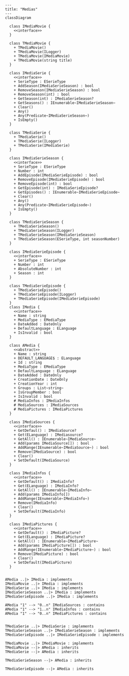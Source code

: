 ﻿```mermaid
---
title: "Medias"
---
classDiagram

  class IMediaMovie {
    <<interface>>
  }

  class TMediaMovie {
    + TMediaMovie()
    + TMediaMovie(ILogger)
    + TMediaMovie(IMediaMovie)
    + TMediaMovie(string title)
  }

  class IMediaSerie {
    <<interface>>
    + SerieType : ESerieType
    + AddSeason(IMediaSerieSeason) : bool
    + RemoveSeason(IMediaSerieSeason) : bool
    + RemoveSeason(int) : bool
    + GetSeason(int) : IMediaSerieSeason?
    + GetSeasons() : IEnumerable~IMediaSerieSeason~
    + Clear()
    + Any()
    + Any(Predicate~IMediaSerieSeason~)
    + IsEmpty()
  }

  class TMediaSerie {
    + TMediaSerie()
    + TMediaSerie(ILogger)
    + TMediaSerie(IMediaSerie)
  }

  class IMediaSerieSeason {
    <<interface>>
    + SerieType : ESerieType
    + Number : int
    + AddEpisode(IMediaSerieEpisode) : bool
    + RemoveEpisode(IMediaSerieEpisode) : bool
    + RemoveEpisode(int) : bool
    + GetEpisode(int) : IMediaSerieEpisode?
    + GetEpisodes() : IEnumerable~IMediaSerieEpisode~
    + Clear()
    + Any()
    + Any(Predicate~IMediaSerieEpisode~)
    + IsEmpty()
  }

  class TMediaSerieSeason {
    + TMediaSerieSeason()
    + TMediaSerieSeason(ILogger)
    + TMediaSerieSeason(IMediaSerieSeason)
    + TMediaSerieSeason(ESerieType, int seasonNumber)
  }

  class IMediaSerieEpisode {
    <<interface>>
    + SerieType : ESerieType
    + Number : int
    + AbsoluteNumber : int
    + Season : int
  }

  class TMediaSerieEpisode {
    + TMediaSerieEpisode()
    + TMediaSerieEpisode(ILogger)
    + TMediaSerieEpisode(IMediaSerieEpisode)
  }
  class IMedia {
    <<interface>>
    + Name : string
    + MediaType : EMediaType
    + DateAdded : DateOnly
    + DefaultLanguage : ELanguage
    + IsInvalid : bool
  }

  class AMedia {
    <<abstract>>
    + Name : string
    + DEFAULT_LANGUAGE$ : ELanguage
    + Id : string
    + MediaType : EMediaType
    + DefaultLanguage : ELanguage
    + DateAdded : DateOnly
    + CreationDate : DateOnly
    + CreationYear : int
    + Groups : List~string~
    + IsGroupMember : bool
    + IsInvalid : bool
    # MediaInfos : IMediaInfos
    # MediaSources : IMediaSources
    # MediaPictures : IMediaPictures
  }

  class IMediaSources {
    <<interface>>
    + GetDefaul() : IMediaSource?
    + Get(ELanguage) : IMediasource?
    + GetAll() : IEnumerable~IMediaSource~
    + Add(params IMediaSource[]) : bool
    + AddRange(IEnumerable~IMediaSource~) : bool
    + Remove(IMediaSource) : bool
    + Clear()
    + SetDefault(IMediaSource)
  }

  class IMediaInfos {
    <<interface>>
    + GetDefault() : IMediaInfo?
    + Get(ELanguage) : IMediaInfo?
    + GetAll() : IEnumerable~IMediaInfo~
    + Add(params IMediaInfo[])
    + AddRange(IEnumerable~IMediaInfo~)
    + Remove(IMediaInfo)
    + Clear()
    + SetDefault(IMediaInfo)
  }

  class IMediaPictures {
    <<interface>>
    + GetDefault() : IMediaPicture?
    + Get(ELanguage) : IMediaPicture?
    + GetAll() : IEnumerable~IMediaPicture~
    + Add(params IMediaPicture[]) : bool
    + AddRange(IEnumerable~IMediaPicture~) : bool
    + Remove(IMediaPicture) : bool
    + Clear()
    + SetDefault(IMediaPïcture)
  }

  
AMedia ..|> IMedia : implements
IMediaMovie ..|> IMedia : implements
IMediaSerie ..|> IMedia : implements
IMediaSerieSeason ..|> IMedia : implements
IMediaSerieEpisode ..|> IMedia : implements

AMedia "1" --> "0..n" IMediaSources : contains
AMedia "1" --> "1..n" IMediaInfos : contains
AMedia "1" --> "0..n" IMediaPictures : contains


TMediaSerie ..|> IMediaSerie : implements
TMediaSerieSeason ..|> IMediaSerieSeason : implements
TMediaSerieEpisode ..|> IMediaSerieEpisode : implements

TMediaMovie ..|> IMediaMovie : implements
TMediaMovie --|> AMedia : inherits
TMediaSerie --|> AMedia : inherits

TMediaSerieSeason --|> AMedia : inherits

TMediaSerieEpisode --|> AMedia : inherits